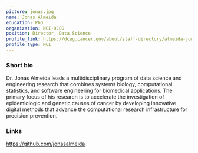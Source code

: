 ```yaml
---
picture: jonas.jpg
name: Jonas Almeida
education: PhD
organization: NCI-DCEG
position: Director, Data Science
profile_link: https://dceg.cancer.gov/about/staff-directory/almeida-jonas
profile_type: NCI
---
```


### Short bio 
Dr. Jonas Almeida leads a multidisciplinary program of data science and engineering research that combines systems biology, computational statistics, and software engineering for biomedical applications. The primary focus of his research is to accelerate the investigation of epidemiologic and genetic causes of cancer by developing innovative digital methods that advance the computational research infrastructure for precision prevention.


### Links
<a href="https://github.com/jonasalmeida">https://github.com/jonasalmeida</a>